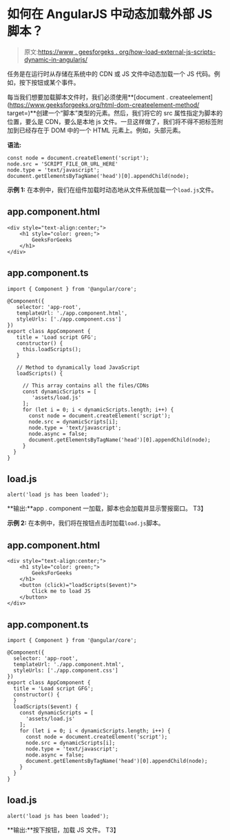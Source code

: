 # 如何在 AngularJS 中动态加载外部 JS 脚本？

> 原文:[https://www . geesforgeks . org/how-load-external-js-scripts-dynamic-in-angularjs/](https://www.geeksforgeeks.org/how-to-load-external-js-scripts-dynamically-in-angularjs/)

任务是在运行时从存储在系统中的 CDN 或 JS 文件中动态加载一个 JS 代码。例如，按下按钮或某个事件。

每当我们想要加载脚本文件时，我们必须使用**[document . createelement](https://www.geeksforgeeks.org/html-dom-createelement-method/ target=)**创建一个“脚本”类型的元素。然后，我们将它的 src 属性指定为脚本的位置，要么是 CDN，要么是本地 js 文件。一旦这样做了，我们将不得不把标签附加到已经存在于 DOM 中的一个 HTML 元素上。例如，头部元素。

**语法:**

```tshtml
const node = document.createElement('script');
node.src = 'SCRIPT_FILE_OR_URL_HERE'
node.type = 'text/javascript';
document.getElementsByTagName('head')[0].appendChild(node);

```

**示例 1:** 在本例中，我们在组件加载时动态地从文件系统加载一个`load.js`文件。

## app.component.html

```tshtml
<div style="text-align:center;">
    <h1 style="color: green;">
        GeeksForGeeks
    </h1>
</div>
```

## app.component.ts

```tshtml
import { Component } from '@angular/core';

@Component({
   selector: 'app-root',
   templateUrl: './app.component.html',
   styleUrls: ['./app.component.css']
})
export class AppComponent {
   title = 'Load script GFG';
   constructor() {
     this.loadScripts();
   }

   // Method to dynamically load JavaScript
   loadScripts() {

     // This array contains all the files/CDNs
     const dynamicScripts = [
        'assets/load.js'
     ];
     for (let i = 0; i < dynamicScripts.length; i++) {
       const node = document.createElement('script');
       node.src = dynamicScripts[i];
       node.type = 'text/javascript';
       node.async = false;
       document.getElementsByTagName('head')[0].appendChild(node);
     }
  }
}
```

## load.js

```tshtml
alert('load js has been loaded'); 
```

**输出:**app . component 一加载，脚本也会加载并显示警报窗口。
T3】

**示例 2:** 在本例中，我们将在按钮点击时加载`load.js`脚本。

## app.component.html

```tshtml
<div style="text-align:center;">
    <h1 style="color: green;">
        GeeksForGeeks
    </h1>
    <button (click)="loadScripts($event)">
        Click me to load JS
    </button>
</div>
```

## app.component.ts

```tshtml
import { Component } from '@angular/core';

@Component({
  selector: 'app-root',
  templateUrl: './app.component.html',
  styleUrls: ['./app.component.css']
})
export class AppComponent {
  title = 'Load script GFG';
  constructor() {
  }
  loadScripts($event) {
    const dynamicScripts = [
      'assets/load.js'
    ];
    for (let i = 0; i < dynamicScripts.length; i++) {
      const node = document.createElement('script');
      node.src = dynamicScripts[i];
      node.type = 'text/javascript';
      node.async = false;
      document.getElementsByTagName('head')[0].appendChild(node);
    }
  }
}
```

## load.js

```tshtml
alert('load js has been loaded'); 
```

**输出:**按下按钮，加载 JS 文件。
T3】